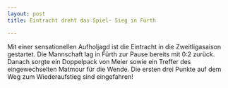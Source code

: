 ```yaml
---
layout: post
title: Eintracht dreht das Spiel- Sieg in Fürth

---
```


Mit einer sensationellen Aufholjagd ist die Eintracht in die Zweitligasaison gestartet. Die Mannschaft lag in Fürth zur Pause bereits mit 0:2 zurück. Danach sorgte ein Doppelpack von Meier sowie ein Treffer des eingewechselten Matmour für die Wende. Die ersten drei Punkte auf dem Weg zum Wiederaufstieg sind eingefahren!


